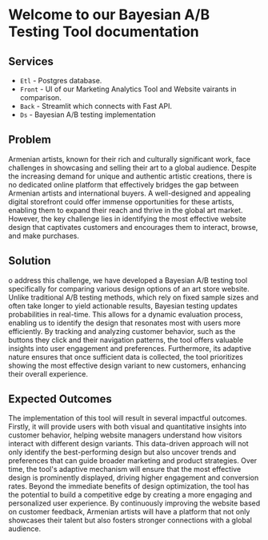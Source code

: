 # Welcome to our Bayesian A/B Testing Tool documentation

## Services

* `Etl` - Postgres database.
* `Front` - UI of our Marketing Analytics Tool and Website vairants in comparison.
* `Back` - Streamlit which connects with Fast API.
* `Ds` - Bayesian A/B testing implementation

## Problem

Armenian artists, known for their rich and culturally significant work, face challenges in showcasing and selling their art to a global audience. Despite the increasing demand for unique and authentic artistic creations, there is no dedicated online platform that effectively bridges the gap between Armenian artists and international buyers. A well-designed and appealing digital storefront could offer immense opportunities for these artists, enabling them to expand their reach and thrive in the global art market. However, the key challenge lies in identifying the most effective website design that captivates customers and encourages them to interact, browse, and make purchases.

## Solution

o address this challenge, we have developed a Bayesian A/B testing tool specifically for comparing various design options of an art store website. Unlike traditional A/B testing methods, which rely on fixed sample sizes and often take longer to yield actionable results, Bayesian testing updates probabilities in real-time. This allows for a dynamic evaluation process, enabling us to identify the design that resonates most with users more efficiently. By tracking and analyzing customer behavior, such as the buttons they click and their navigation patterns, the tool offers valuable insights into user engagement and preferences. Furthermore, its adaptive nature ensures that once sufficient data is collected, the tool prioritizes showing the most effective design variant to new customers, enhancing their overall experience.

## Expected Outcomes

The implementation of this tool will result in several impactful outcomes. Firstly, it will provide users with both visual and quantitative insights into customer behavior, helping website managers understand how visitors interact with different design variants. This data-driven approach will not only identify the best-performing design but also uncover trends and preferences that can guide broader marketing and product strategies. Over time, the tool's adaptive mechanism will ensure that the most effective design is prominently displayed, driving higher engagement and conversion rates. Beyond the immediate benefits of design optimization, the tool has the potential to build a competitive edge by creating a more engaging and personalized user experience. By continuously improving the website based on customer feedback, Armenian artists will have a platform that not only showcases their talent but also fosters stronger connections with a global audience.